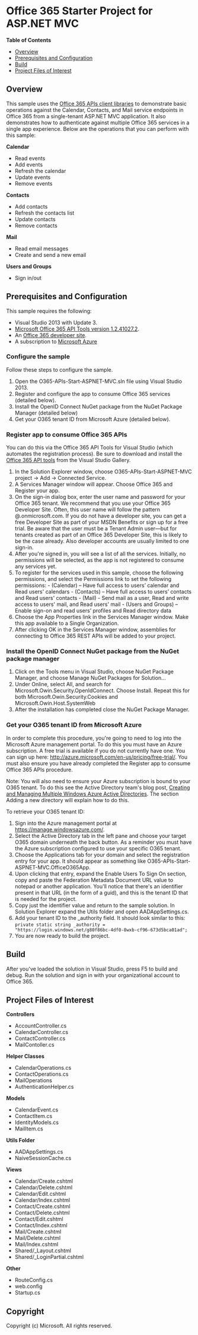# Office 365 Starter Project for ASP.NET MVC #

**Table of Contents**

- [Overview](#overview)
- [Prerequisites and Configuration](#prerequisites)
- [Build](#build)
- [Project Files of Interest](#project)

## Overview ##

This sample uses the [Office 365 APIs client libraries](http://msdn.microsoft.com/en-us/office/office365/howto/platform-development-overview) to demonstrate basic operations against the Calendar, Contacts, and Mail service endpoints in Office 365 from a single-tenant ASP.NET MVC application. It also demonstrates how to authenticate against multiple Office 365 services in a single app experience.
Below are the operations that you can perform with this sample:

**Calendar**
  - Read events
  - Add events
  - Refresh the calendar
  - Update events
  - Remove events

**Contacts**
  - Add contacts
  - Refresh the contacts list
  - Update contacts
  - Remove contacts
  
**Mail**
  - Read email messages
  - Create and send a new email

**Users and Groups**
  - Sign in/out

<a name="prerequisites"></a>
## Prerequisites and Configuration ##

This sample requires the following:
  - Visual Studio 2013 with Update 3.
  - [Microsoft Office 365 API Tools version 1.2.41027.2](http://visualstudiogallery.msdn.microsoft.com/7e947621-ef93-4de7-93d3-d796c43ba34f). 
  - An [Office 365 developer site](https://portal.office.com/Signup/Signup.aspx?OfferId=6881A1CB-F4EB-4db3-9F18-388898DAF510&DL=DEVELOPERPACK&ali=1).
  - A subscription to [Microsoft Azure](http://azure.microsoft.com/en-us/)


### Configure the sample ###

Follow these steps to configure the sample.

   1. Open the O365-APIs-Start-ASPNET-MVC.sln file using Visual Studio 2013.
   2. Register and configure the app to consume Office 365 services (detailed below). 
   3. Install the OpenID Connect NuGet package from the NuGet Package Manager (detailed below)
   4. Get your O365 tenant ID from Microsoft Azure (detailed below).



### Register app to consume Office 365 APIs ###


You can do this via the Office 365 API Tools for Visual Studio (which automates the registration process). Be sure to download and install the [Office 365 API tools](http://visualstudiogallery.msdn.microsoft.com/7e947621-ef93-4de7-93d3-d796c43ba34f) from the Visual Studio Gallery.

   1. In the Solution Explorer window, choose O365-APIs-Start-ASPNET-MVC project -> Add -> Connected Service.
   2. A Services Manager window will appear. Choose Office 365 and Register your app.
   3. On the sign-in dialog box, enter the user name and password for your Office 365 tenant. We recommend that you use your Office 365 Developer Site. Often, this user name will follow the pattern <your-name>@<tenant-name>.onmicrosoft.com. If you do not have a developer site, you can get a free Developer Site as part of your MSDN Benefits or sign up for a free trial. Be aware that the user must be a Tenant Admin user—but for tenants created as part of an Office 365 Developer Site, this is likely to be the case already. Also developer accounts are usually limited to one sign-in.
   4. After you're signed in, you will see a list of all the services. Initially, no permissions will be selected, as the app is not registered to consume any services yet. 
   5. To register for the services used in this sample, choose the following permissions, and select the Permissions link to set the following permissions:
	- (Calendar) – Have full access to users’ calendar and Read users' calendars
	- (Contacts) – Have full access to users’ contacts and Read users' contacts
	- (Mail) - Send mail as a user, Read and write access to users' mail, and Read users' mail
	- (Users and Groups) – Enable sign-on and read users’ profiles and Read directory data
   6. Choose the App Properties link in the Services Manager window. Make this app available to a Single Organization. 
   7. After clicking OK in the Services Manager window, assemblies for connecting to Office 365 REST APIs will be added to your project.


### Install the OpenID Connect NuGet package from the NuGet package manager ### 

   1. Click on the Tools menu in Visual Studio, choose NuGet Package Manager, and choose Manage NuGet Packages for Solution...
   2. Under Online, select All, and search for Microsoft.Owin.Security.OpenIdConnect. Choose Install. Repeat this for both Microsoft.Owin.Security.Cookies and Microsoft.Owin.Host.SystemWeb
   3. After the installation has completed close the NuGet Package Manager.


### Get your O365 tenant ID from Microsoft Azure ###

 In order to complete this procedure, you're going to need to log into the Microsoft Azure management portal. To do this you must have an Azure subscription. A free trial is available if you do not currently have one.
 You can sign up here: http://azure.microsoft.com/en-us/pricing/free-trial/. You must also ensure you have already completed the Register app to consume Office 365 APIs procedure.

 Note: You will also need to ensure your Azure subscription is bound to your O365 tenant. To do this see the Active Directory team's blog post, [Creating and Managing Multiple Windows Azure Active Directories](http://blogs.technet.com/b/ad/archive/2013/11/08/creating-and-managing-multiple-windows-azure-active-directories.aspx). The section Adding a new directory will explain how to do this.

 To retrieve your O365 tenant ID:

  1. Sign into the Azure management portal at https://manage.windowsazure.com/.
  2. Select the Active Directory tab in the left pane and choose your target O365 domain underneath the back button. As a reminder you must have the Azure subscription configured to use your specific O365 tenant.
  3. Choose the Applications tab for your domain and select the registration entry for your app. It should appear as something like O365-APIs-Start-ASPNET-MVC.OfficeO365App.
  4. Upon clicking that entry, expand the Enable Users To Sign On section, copy and paste the Federation Metadata Document URL value to notepad or another application. You'll notice that there's an identifier present in that URL (in the form of a guid), and this is the tenant ID that is needed for the project. 
  5. Copy just the identifier value and return to the sample solution. In Solution Explorer expand the Utils folder and open AADAppSettings.cs.
  6. Add your tenant ID to the _authority field. It should look similar to this:
	 `private static string _authority = "https://login.windows.net/g80f86bc-4df0-8wxb-cf96-673d5bca01ad";`
  7. You are now ready to build the project.
 
## Build ##

After you've loaded the solution in Visual Studio, press F5 to build and debug.
Run the solution and sign in with your organizational account to Office 365.

<a name="project"></a>
## Project Files of Interest ##

**Controllers**
   - AccountController.cs
   - CalendarController.cs
   - ContactController.cs
   - MailContoller.cs

**Helper Classes**
   - CalendarOperations.cs
   - ContactOperations.cs
   - MailOperations
   - AuthenticationHelper.cs
 
**Models**
   - CalendarEvent.cs
   - ContactItem.cs
   - IdentityModels.cs
   - MailItem.cs

**Utils Folder** 
   - AADAppSettings.cs
   - NaiveSessionCache.cs

**Views**
   - Calendar/Create.cshtml
   - Calendar/Delete.cshtml
   - Calendar/Edit.cshtml
   - Calendar/Index.cshtml
   - Contact/Create.cshtml
   - Contact/Delete.cshtml
   - Contact/Edit.cshtml
   - Contact/Index.cshtml
   - Mail/Create.cshtml
   - Mail/Delete.cshtml
   - Mail/Index.cshtml
   - Shared/_Layout.cshtml
   - Shared/_LoginPartial.cshtml

**Other**
   - RouteConfig.cs
   - web.config
   - Startup.cs


## Copyright ##

Copyright (c) Microsoft. All rights reserved.


